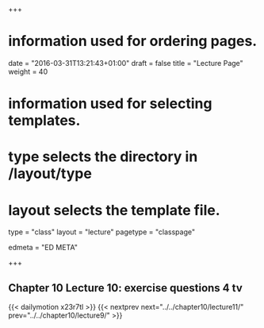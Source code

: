 +++
# information used for ordering pages.
date = "2016-03-31T13:21:43+01:00"
draft = false
title = "Lecture Page"
weight = 40

# information used for selecting templates.
# type selects the directory in /layout/type
# layout selects the template file.

type   = "class"
layout = "lecture"
pagetype = "classpage"





edmeta = "ED META"

+++
## Chapter 10 Lecture 10: exercise questions 4 tv
{{< dailymotion x23r7tl >}}
{{< nextprev next="../../chapter10/lecture11/"     prev="../../chapter10/lecture9/"  >}}

